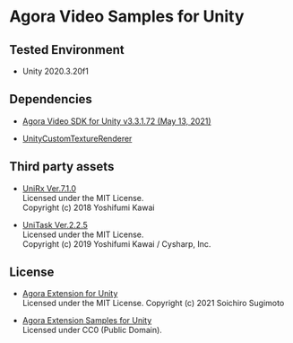 # Agora Video Samples for Unity

## Tested Environment
- Unity 2020.3.20f1

## Dependencies
- [Agora Video SDK for Unity v3.3.1.72 (May 13, 2021)](https://assetstore.unity.com/packages/tools/video/agora-video-sdk-for-unity-134502)

- [UnityCustomTextureRenderer](https://github.com/sotanmochi/UnityCustomTextureRenderer)

## Third party assets
- [UniRx Ver.7.1.0](https://github.com/neuecc/UniRx/releases/tag/7.1.0)  
  Licensed under the MIT License.  
  Copyright (c) 2018 Yoshifumi Kawai

- [UniTask Ver.2.2.5](https://github.com/Cysharp/UniTask/releases/tag/2.2.5)  
  Licensed under the MIT License.  
  Copyright (c) 2019 Yoshifumi Kawai / Cysharp, Inc.

## License
- [Agora Extension for Unity](https://github.com/sotanmochi/AgoraVideoSamples-Unity/tree/main/AgoraExtension)  
  Licensed under the MIT License. Copyright (c) 2021 Soichiro Sugimoto

- [Agora Extension Samples for Unity](https://github.com/sotanmochi/AgoraVideoSamples-Unity/tree/main/AgoraVideoSampleProject)  
  Licensed under CC0 (Public Domain).
